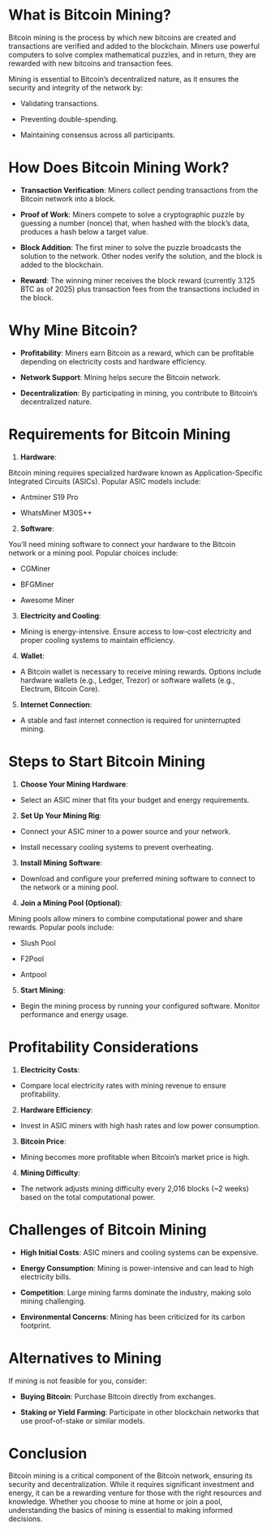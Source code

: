 # What is Bitcoin Mining?

Bitcoin mining is the process by which new bitcoins are created and transactions are verified and added to the blockchain. Miners use powerful computers to solve complex mathematical puzzles, and in return, they are rewarded with new bitcoins and transaction fees.

Mining is essential to Bitcoin’s decentralized nature, as it ensures the security and integrity of the network by:

* Validating transactions.

* Preventing double-spending.

* Maintaining consensus across all participants.

# How Does Bitcoin Mining Work?

* ****Transaction Verification****: Miners collect pending transactions from the Bitcoin network into a block.

* ****Proof of Work****: Miners compete to solve a cryptographic puzzle by guessing a number (nonce) that, when hashed with the block’s data, produces a hash below a target value.

* ****Block Addition****: The first miner to solve the puzzle broadcasts the solution to the network. Other nodes verify the solution, and the block is added to the blockchain.

* ****Reward****: The winning miner receives the block reward (currently 3.125 BTC as of 2025) plus transaction fees from the transactions included in the block.

# Why Mine Bitcoin?

* ****Profitability****: Miners earn Bitcoin as a reward, which can be profitable depending on electricity costs and hardware efficiency.

* ****Network Support****: Mining helps secure the Bitcoin network.

* ****Decentralization****: By participating in mining, you contribute to Bitcoin’s decentralized nature.

# Requirements for Bitcoin Mining

1. ****Hardware****:

Bitcoin mining requires specialized hardware known as Application-Specific Integrated Circuits (ASICs). Popular ASIC models include:

* Antminer S19 Pro

* WhatsMiner M30S++

2. ****Software****:

You’ll need mining software to connect your hardware to the Bitcoin network or a mining pool. Popular choices include:

* CGMiner

* BFGMiner

* Awesome Miner

3. ****Electricity and Cooling****:

* Mining is energy-intensive. Ensure access to low-cost electricity and proper cooling systems to maintain efficiency.

4. ****Wallet****:

* A Bitcoin wallet is necessary to receive mining rewards. Options include hardware wallets (e.g., Ledger, Trezor) or software wallets (e.g., Electrum, Bitcoin Core).

5. ****Internet Connection****:

* A stable and fast internet connection is required for uninterrupted mining.

# Steps to Start Bitcoin Mining

1. ****Choose Your Mining Hardware****:

* Select an ASIC miner that fits your budget and energy requirements.

2. ****Set Up Your Mining Rig****:

* Connect your ASIC miner to a power source and your network.

* Install necessary cooling systems to prevent overheating.

3. ****Install Mining Software****:

* Download and configure your preferred mining software to connect to the network or a mining pool.

4. ****Join a Mining Pool (Optional)****:

Mining pools allow miners to combine computational power and share rewards. Popular pools include:

* Slush Pool

* F2Pool

* Antpool

5. ****Start Mining****:

* Begin the mining process by running your configured software. Monitor performance and energy usage.

# Profitability Considerations

1. ****Electricity Costs****:

* Compare local electricity rates with mining revenue to ensure profitability.

2. ****Hardware Efficiency****:

* Invest in ASIC miners with high hash rates and low power consumption.

3. ****Bitcoin Price****:

* Mining becomes more profitable when Bitcoin’s market price is high.

4. ****Mining Difficulty****:

* The network adjusts mining difficulty every 2,016 blocks (~2 weeks) based on the total computational power.

# Challenges of Bitcoin Mining

* ****High Initial Costs****: ASIC miners and cooling systems can be expensive.

* ****Energy Consumption****: Mining is power-intensive and can lead to high electricity bills.

* ****Competition****: Large mining farms dominate the industry, making solo mining challenging.

* ****Environmental Concerns****: Mining has been criticized for its carbon footprint.

# Alternatives to Mining

If mining is not feasible for you, consider:

* ****Buying Bitcoin****: Purchase Bitcoin directly from exchanges.

* ****Staking or Yield Farming****: Participate in other blockchain networks that use proof-of-stake or similar models.

# Conclusion

Bitcoin mining is a critical component of the Bitcoin network, ensuring its security and decentralization. While it requires significant investment and energy, it can be a rewarding venture for those with the right resources and knowledge. Whether you choose to mine at home or join a pool, understanding the basics of mining is essential to making informed decisions.